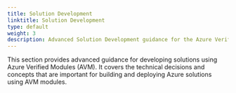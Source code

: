 ```yaml
---
title: Solution Development
linktitle: Solution Development
type: default
weight: 3
description: Advanced Solution Development guidance for the Azure Verified Modules (AVM) program. It covers the technical decisions and concepts that are important for building and deploying Azure solutions using AVM modules.
---
```


This section provides advanced guidance for developing solutions using Azure Verified Modules (AVM). It covers the technical decisions and concepts that are important for building and deploying Azure solutions using AVM modules.
